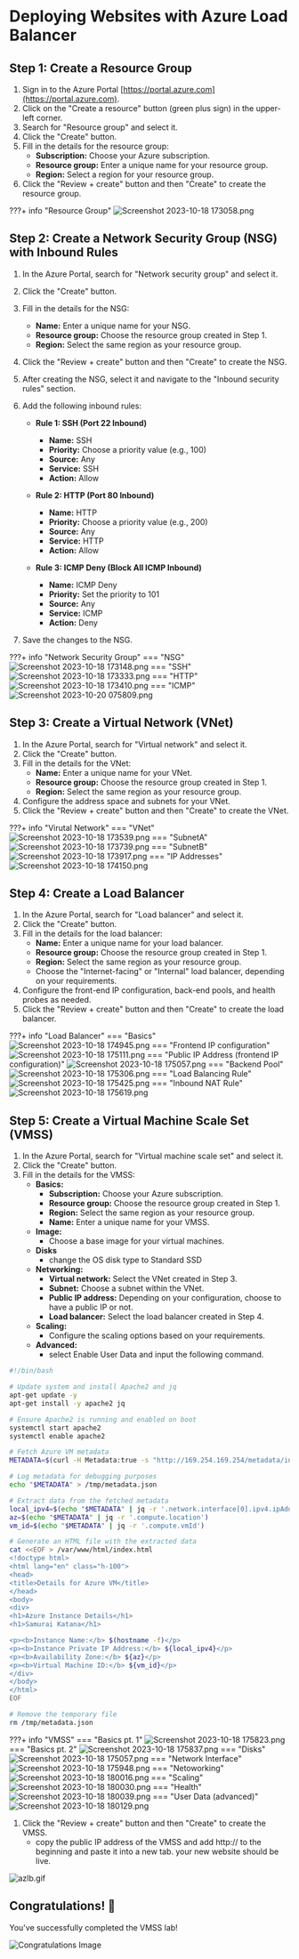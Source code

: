 # Deploying Websites with Azure Load Balancer

## Step 1: Create a Resource Group

1. Sign in to the Azure Portal [https://portal.azure.com](https://portal.azure.com).
2. Click on the "Create a resource" button (green plus sign) in the upper-left corner.
3. Search for "Resource group" and select it.
4. Click the "Create" button.
5. Fill in the details for the resource group:
   - **Subscription:** Choose your Azure subscription.
   - **Resource group:** Enter a unique name for your resource group.
   - **Region:** Select a region for your resource group.
6. Click the "Review + create" button and then "Create" to create the resource group.

???+ info "Resource Group"
    ![Screenshot 2023-10-18 173058.png](https://raw.githubusercontent.com/AMohamed0/CloudDocs/main/screenshots/azurelbsc/Screenshot%202023-10-18%20173058.png)

## Step 2: Create a Network Security Group (NSG) with Inbound Rules

1. In the Azure Portal, search for "Network security group" and select it.
2. Click the "Create" button.
3. Fill in the details for the NSG:
   - **Name:** Enter a unique name for your NSG.
   - **Resource group:** Choose the resource group created in Step 1.
   - **Region:** Select the same region as your resource group.
4. Click the "Review + create" button and then "Create" to create the NSG.

5. After creating the NSG, select it and navigate to the "Inbound security rules" section.

6. Add the following inbound rules:

   - **Rule 1: SSH (Port 22 Inbound)**
     - **Name:** SSH
     - **Priority:** Choose a priority value (e.g., 100)
     - **Source:** Any
     - **Service:** SSH
     - **Action:** Allow

   - **Rule 2: HTTP (Port 80 Inbound)**
     - **Name:** HTTP
     - **Priority:** Choose a priority value (e.g., 200)
     - **Source:** Any
     - **Service:** HTTP
     - **Action:** Allow

   - **Rule 3: ICMP Deny (Block All ICMP Inbound)**
     - **Name:** ICMP Deny
     - **Priority:** Set the priority to 101
     - **Source:** Any
     - **Service:** ICMP
     - **Action:** Deny

7. Save the changes to the NSG.

???+ info "Network Security Group"
    === "NSG"
        ![Screenshot 2023-10-18 173148.png](https://raw.githubusercontent.com/AMohamed0/CloudDocs/main/screenshots/azurelbsc/Screenshot%202023-10-18%20173148.png)
    === "SSH"
        ![Screenshot 2023-10-18 173333.png](https://raw.githubusercontent.com/AMohamed0/CloudDocs/main/screenshots/azurelbsc/Screenshot%202023-10-18%20173333.png)
    === "HTTP"
        ![Screenshot 2023-10-18 173410.png](https://raw.githubusercontent.com/AMohamed0/CloudDocs/main/screenshots/azurelbsc/Screenshot%202023-10-18%20173410.png)
    === "ICMP"
        ![Screenshot 2023-10-20 075809.png](https://raw.githubusercontent.com/AMohamed0/CloudDocs/main/screenshots/azurelbsc/Screenshot%202023-10-20%20075809.png)

## Step 3: Create a Virtual Network (VNet)

1. In the Azure Portal, search for "Virtual network" and select it.
2. Click the "Create" button.
3. Fill in the details for the VNet:
   - **Name:** Enter a unique name for your VNet.
   - **Resource group:** Choose the resource group created in Step 1.
   - **Region:** Select the same region as your resource group.
4. Configure the address space and subnets for your VNet.
5. Click the "Review + create" button and then "Create" to create the VNet.

???+ info "Virutal Network"
    === "VNet"
        ![Screenshot 2023-10-18 173539.png](https://raw.githubusercontent.com/AMohamed0/CloudDocs/main/screenshots/azurelbsc/Screenshot%202023-10-18%20173539.png)
    === "SubnetA"
        ![Screenshot 2023-10-18 173739.png](https://raw.githubusercontent.com/AMohamed0/CloudDocs/main/screenshots/azurelbsc/Screenshot%202023-10-18%20173739.png)
    === "SubnetB"
        ![Screenshot 2023-10-18 173917.png](https://raw.githubusercontent.com/AMohamed0/CloudDocs/main/screenshots/azurelbsc/Screenshot%202023-10-18%20173917.png)
    === "IP Addresses"
        ![Screenshot 2023-10-18 174150.png](https://raw.githubusercontent.com/AMohamed0/CloudDocs/main/screenshots/azurelbsc/Screenshot%202023-10-18%20174150.png)

## Step 4: Create a Load Balancer

1. In the Azure Portal, search for "Load balancer" and select it.
2. Click the "Create" button.
3. Fill in the details for the load balancer:
   - **Name:** Enter a unique name for your load balancer.
   - **Resource group:** Choose the resource group created in Step 1.
   - **Region:** Select the same region as your resource group.
   - Choose the "Internet-facing" or "Internal" load balancer, depending on your requirements.
4. Configure the front-end IP configuration, back-end pools, and health probes as needed.
5. Click the "Review + create" button and then "Create" to create the load balancer.

???+ info "Load Balancer"
    === "Basics"
        ![Screenshot 2023-10-18 174945.png](https://raw.githubusercontent.com/AMohamed0/CloudDocs/main/screenshots/azurelbsc/Screenshot%202023-10-18%20174945.png)
    === "Frontend IP configuration"
        ![Screenshot 2023-10-18 175111.png](https://raw.githubusercontent.com/AMohamed0/CloudDocs/main/screenshots/azurelbsc/Screenshot%202023-10-18%20175111.png)
    === "Public IP Address (frontend IP configuration)"
        ![Screenshot 2023-10-18 175057.png](https://raw.githubusercontent.com/AMohamed0/CloudDocs/main/screenshots/azurelbsc/Screenshot%202023-10-18%20175057.png)
    === "Backend Pool"
        ![Screenshot 2023-10-18 175306.png](https://raw.githubusercontent.com/AMohamed0/CloudDocs/main/screenshots/azurelbsc/Screenshot%202023-10-18%20175306.png)
    === "Load Balancing Rule"
        ![Screenshot 2023-10-18 175425.png](https://raw.githubusercontent.com/AMohamed0/CloudDocs/main/screenshots/azurelbsc/Screenshot%202023-10-18%20175425.png)
    === "Inbound NAT Rule"
        ![Screenshot 2023-10-18 175619.png](https://raw.githubusercontent.com/AMohamed0/CloudDocs/main/screenshots/azurelbsc/Screenshot%202023-10-18%20175619.png)

## Step 5: Create a Virtual Machine Scale Set (VMSS)

1. In the Azure Portal, search for "Virtual machine scale set" and select it.
2. Click the "Create" button.
3. Fill in the details for the VMSS:
   - **Basics:**
     - **Subscription:** Choose your Azure subscription.
     - **Resource group:** Choose the resource group created in Step 1.
     - **Region:** Select the same region as your resource group.
     - **Name:** Enter a unique name for your VMSS.
   - **Image:**
     - Choose a base image for your virtual machines.
   - **Disks**
      - change the OS disk type to Standard SSD
   - **Networking:**
     - **Virtual network:** Select the VNet created in Step 3.
     - **Subnet:** Choose a subnet within the VNet.
     - **Public IP address:** Depending on your configuration, choose to have a public IP or not.
     - **Load balancer:** Select the load balancer created in Step 4.
   - **Scaling:**
     - Configure the scaling options based on your requirements.
   - **Advanced:**
     - select Enable User Data and input the following command.

```bash
#!/bin/bash

# Update system and install Apache2 and jq
apt-get update -y
apt-get install -y apache2 jq

# Ensure Apache2 is running and enabled on boot
systemctl start apache2
systemctl enable apache2

# Fetch Azure VM metadata
METADATA=$(curl -H Metadata:true -s "http://169.254.169.254/metadata/instance?api-version=2021-01-01")

# Log metadata for debugging purposes
echo "$METADATA" > /tmp/metadata.json

# Extract data from the fetched metadata
local_ipv4=$(echo "$METADATA" | jq -r '.network.interface[0].ipv4.ipAddress[0].privateIpAddress')
az=$(echo "$METADATA" | jq -r '.compute.location')
vm_id=$(echo "$METADATA" | jq -r '.compute.vmId')

# Generate an HTML file with the extracted data
cat <<EOF > /var/www/html/index.html
<!doctype html>
<html lang="en" class="h-100">
<head>
<title>Details for Azure VM</title>
</head>
<body>
<div>
<h1>Azure Instance Details</h1>
<h1>Samurai Katana</h1>

<p><b>Instance Name:</b> $(hostname -f)</p>
<p><b>Instance Private IP Address:</b> ${local_ipv4}</p>
<p><b>Availability Zone:</b> ${az}</p>
<p><b>Virtual Machine ID:</b> ${vm_id}</p>
</div>
</body>
</html>
EOF

# Remove the temporary file
rm /tmp/metadata.json
```

???+ info "VMSS"
    === "Basics pt. 1"
        ![Screenshot 2023-10-18 175823.png](https://raw.githubusercontent.com/AMohamed0/CloudDocs/main/screenshots/azurelbsc/Screenshot%202023-10-18%20175823.png)
    === "Basics pt. 2"
        ![Screenshot 2023-10-18 175837.png](https://raw.githubusercontent.com/AMohamed0/CloudDocs/main/screenshots/azurelbsc/Screenshot%202023-10-18%20175837.png)
    === "Disks"
        ![Screenshot 2023-10-18 175057.png](https://raw.githubusercontent.com/AMohamed0/CloudDocs/main/screenshots/azurelbsc/Screenshot%202023-10-18%20175848.png)
    === "Network Interface"
        ![Screenshot 2023-10-18 175948.png](https://raw.githubusercontent.com/AMohamed0/CloudDocs/main/screenshots/azurelbsc/Screenshot%202023-10-18%20175948.png)
    === "Netoworking"
        ![Screenshot 2023-10-18 180016.png](https://raw.githubusercontent.com/AMohamed0/CloudDocs/main/screenshots/azurelbsc/Screenshot%202023-10-18%20180016.png)
    === "Scaling"
        ![Screenshot 2023-10-18 180030.png](https://raw.githubusercontent.com/AMohamed0/CloudDocs/main/screenshots/azurelbsc/Screenshot%202023-10-18%20180030.png)
    === "Health"
        ![Screenshot 2023-10-18 180039.png](https://raw.githubusercontent.com/AMohamed0/CloudDocs/main/screenshots/azurelbsc/Screenshot%202023-10-18%20180039.png)
    === "User Data (advanced)"
        ![Screenshot 2023-10-18 180129.png](https://raw.githubusercontent.com/AMohamed0/CloudDocs/main/screenshots/azurelbsc/Screenshot%202023-10-18%20180129.png)

1. Click the "Review + create" button and then "Create" to create the VMSS.
    - copy the public IP address of the VMSS and add http:// to the beginning and paste it into a new tab. your new website should be live.

![azlb.gif](https://im.ezgif.com/tmp/ezgif-1-d29a91d141.gif)

## Congratulations! 🎉

You've successfully completed the VMSS lab!

![Congratulations Image](https://www.icegif.com/wp-content/uploads/2023/05/icegif-1098.gif)
